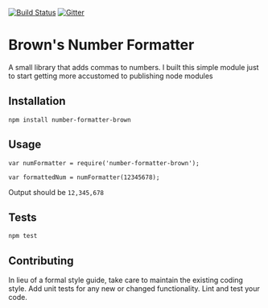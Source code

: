 [![Build Status](https://api.travis-ci.org/mochajs/mocha.svg?branch=master)](http://travis-ci.org/mochajs/mocha) [![Gitter](https://badges.gitter.im/Join%20Chat.svg)](https://gitter.im/mochajs/mocha?utm_source=badge&utm_medium=badge&utm_campaign=pr-badge&utm_content=badge)

Brown's Number Formatter
=========

A small library that adds commas to numbers. I built this simple module just to start getting more accustomed to publishing node modules

## Installation

  `npm install number-formatter-brown`

## Usage

    var numFormatter = require('number-formatter-brown');

    var formattedNum = numFormatter(12345678);
  
  
  Output should be `12,345,678`


## Tests

  `npm test`

## Contributing

In lieu of a formal style guide, take care to maintain the existing coding style. Add unit tests for any new or changed functionality. Lint and test your code.
